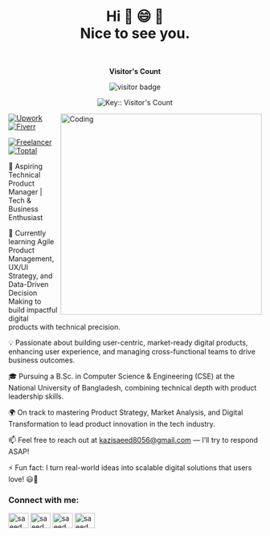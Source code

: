 

<h1 align="center">
   Hi 👋 😄 🚀<br> Nice to see you.
</h1>


<br>

<p align="center"><b>Visitor's Count</b></p>
<p align="center"><img src="https://profile-counter.glitch.me/%7BJisanEAE77%7D/count.svg" alt="visitor badge"/></p>
<p align="center"><img src="https://profile-counter.deno.dev/:yourkey:/count.svg" alt="Key:: Visitor's Count" /></p>

<img align="right" alt="Coding" width="400" src="https://user-images.githubusercontent.com/74038190/229223263-cf2e4b07-2615-4f87-9c38-e37600f8381a.gif">

<p align="left">
  <a href="https://www.upwork.com/freelancers/~01c7c4d720ed591622?viewMode=1" target="blank">
    <img src="https://img.shields.io/badge/Upwork-Profile-green?logo=upwork&style=for-the-badge" alt="Upwork" />
  </a>
  <a> </a>
  <a href="https://www.fiverr.com/yourusername" target="blank">
    <img src="https://img.shields.io/badge/Fiverr-Profile-green?logo=fiverr&style=for-the-badge" alt="Fiverr" />
  </a>
</p> 

<p align="left">
  <a href="https://www.freelancer.com/u/yourusername" target="blank">
    <img src="https://img.shields.io/badge/Freelancer-Profile-blue?logo=freelancer&style=for-the-badge" alt="Freelancer" />
  </a>

  <a href="https://www.toptal.com/resume/yourusername" target="blank">
    <img src="https://img.shields.io/badge/Toptal-Profile-blue?logo=toptal&style=for-the-badge" alt="Toptal" />
  </a>  
</p>

🚀 Aspiring Technical Product Manager | Tech & Business Enthusiast

🌱 Currently learning Agile Product Management, UX/UI Strategy, and Data-Driven Decision Making to build impactful digital products with technical precision.

💡 Passionate about building user-centric, market-ready digital products, enhancing user experience, and managing cross-functional teams to drive business outcomes.

🎓 Pursuing a B.Sc. in Computer Science & Engineering (CSE) at the National University of Bangladesh, combining technical depth with product leadership skills.

🌍 On track to mastering Product Strategy, Market Analysis, and Digital Transformation to lead product innovation in the tech industry.

📫 Feel free to reach out at kazisaeed8056@gmail.com — I’ll try to respond ASAP!

⚡ Fun fact: I turn real-world ideas into scalable digital solutions that users love! 😃🚀


<h3 align="left">Connect with me:</h3>
<p align="left">
<a href="https://x.com/Saeed24hTweets" target="blank"><img align="center" src="https://raw.githubusercontent.com/rahuldkjain/github-profile-readme-generator/master/src/images/icons/Social/twitter.svg" alt="saeed" height="30" width="40" /></a>
<a href="https://www.linkedin.com/in/kazisaeed/" target="blank"><img align="center" src="https://raw.githubusercontent.com/rahuldkjain/github-profile-readme-generator/master/src/images/icons/Social/linked-in-alt.svg" alt="saeed" height="30" width="40" /></a>
<a href="https://www.instagram.com/kazi.saeed.hossain/" target="blank"><img align="center" src="https://raw.githubusercontent.com/rahuldkjain/github-profile-readme-generator/master/src/images/icons/Social/instagram.svg" alt="saeed" height="30" width="40" /></a>
<a href="https://www.youtube.com/@kazi-saeed-hossain" target="blank"><img align="center" src="https://raw.githubusercontent.com/rahuldkjain/github-profile-readme-generator/master/src/images/icons/Social/youtube.svg" alt="saeed" height="30" width="40" /></a>
</p>
